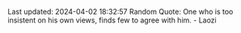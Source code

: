 Last updated: 2024-04-02 18:32:57
Random Quote: One who is too insistent on his own views, finds few to agree with him. - Laozi